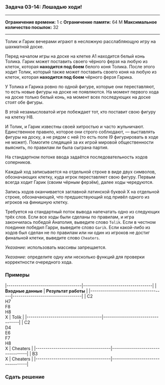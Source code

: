 ### Задача 03-14: Лошадью ходи!

  -------------------------------------- ------
  **Ограничение времени:**               1 с
  **Ограничение памяти:**                64 M
  **Максимальное количество посылок:**   32
  -------------------------------------- ------

Толик и Гарик вечерами играют в несложную расслабляющую игру на
шахматной доске.

Перед началом игры на доске на клетке A1 находится белый конь Толика.
Гарик может поставить своего чёрного ферзя на любую из клеток, которая
**находится под боем** белого коня Толика. После этого ходит Толик,
который также может поставить своего коня на любую из клеток, которая
**находится под боем** чёрного ферзя Гарика.

У Толика и Гарика ровно по одной фигуре, которые они переставляют, то
есть новые фигуры на доске не появляются. На момент первого хода на
доске только белый конь, на момент всех последующих на доске стоят обе
фигуры.

В этой незамысловатой игре побеждает тот, кто поставит свою фигуру на
клетку H8.

И Толик, и Гарик известны своей хитростью и часто жульничают.
Единственное правило, которое они строго соблюдают, — выставлять фигуры
на доску, а не рядом с ней (то есть поле I9 фигурировать в ходе не
может). Помогите следящей за их игрой мировой общественности выяснить,
по правилам ли была сыграна партия.

На стандартном потоке ввода задаётся последовательность ходов
соперников.

Каждый ход записывается на отдельной строке в виде двух символов,
обозначающих клетку, куда игрок переставляет свою фигуру. Первым всегда
ходит Гарик (своим чёрным ферзём), далее ходы чередуются.

Запись ходов оканчивается заглавной латинской буквой X на отдельной
строке, обозначающей, что предшествующий ход привёл одного из игроков на
финишную клетку.

Требуется на стандартный поток вывода напечатать одно из следующих трёх
слов. Если все ходы были сделаны по правилам, и игра закончилась победой
Анатолия, выведите слово `Tolik`. Если в честном поединке победил Гарри,
выведите слово `Garik`. Если какой-либо из ходов был сделан не по
правилам или ни один из игроков не достиг финальной клетки, выведите
слово `Cheaters`.

*Указание:* использовать массивы запрещается.

*Указание:* определите одну или несколько функций для проверки
корректности очередного хода.

### Примеры

|--------------------------------------|-----------------------------------|
| **Входные данные**                   | **Результат работы**              |
|--------------------------------------|-----------------------------------|
| C2<br/>H7<br/>F8<br/>H8<br/>X        |     Tolik                         |
|--------------------------------------|-----------------------------------|
| C2<br/>D4<br/>E6<br/>F7<br/>H8<br/>X |     Cheaters                      |
|--------------------------------------|-----------------------------------|
|     B3<br/>X                         |     Cheaters                      |
|--------------------------------------|-----------------------------------|

### Сдать решение
